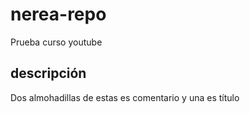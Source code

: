 # nerea-repo
Prueba curso youtube
## descripción
Dos almohadillas de estas es comentario y una es título
